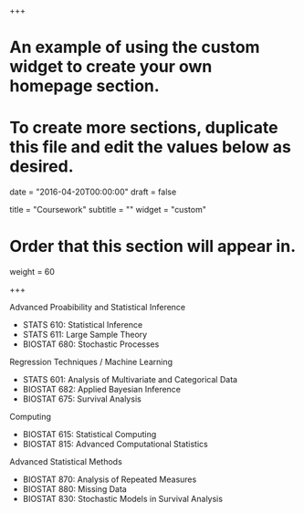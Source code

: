 +++
# An example of using the custom widget to create your own homepage section.
# To create more sections, duplicate this file and edit the values below as desired.

date = "2016-04-20T00:00:00"
draft = false

title = "Coursework"
subtitle = ""
widget = "custom"

# Order that this section will appear in.
weight = 60

+++

Advanced Proabibility and Statistical Inference

- STATS 610: Statistical Inference
- STATS 611: Large Sample Theory
- BIOSTAT 680: Stochastic Processes

Regression Techniques / Machine Learning

- STATS 601: Analysis of Multivariate and Categorical Data
- BIOSTAT 682: Applied Bayesian Inference
- BIOSTAT 675: Survival Analysis

Computing

- BIOSTAT 615: Statistical Computing
- BIOSTAT 815: Advanced Computational Statistics

Advanced Statistical Methods

- BIOSTAT 870: Analysis of Repeated Measures
- BIOSTAT 880: Missing Data
- BIOSTAT 830: Stochastic Models in Survival Analysis 


